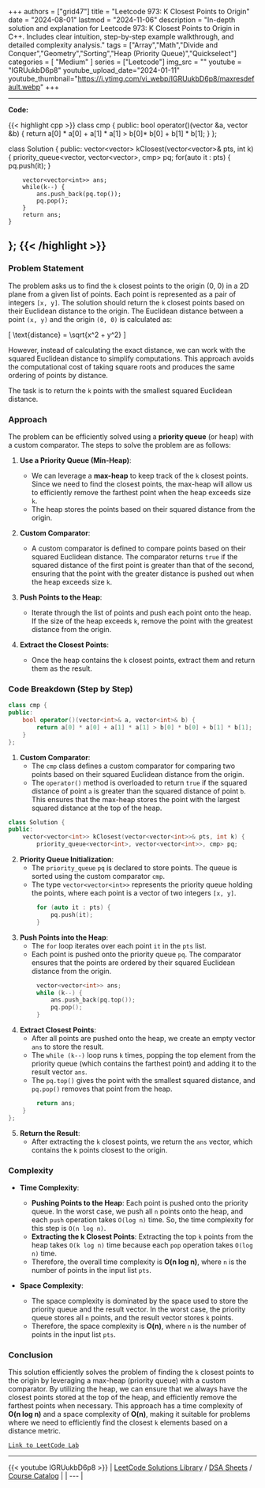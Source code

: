 
+++
authors = ["grid47"]
title = "Leetcode 973: K Closest Points to Origin"
date = "2024-08-01"
lastmod = "2024-11-06"
description = "In-depth solution and explanation for Leetcode 973: K Closest Points to Origin in C++. Includes clear intuition, step-by-step example walkthrough, and detailed complexity analysis."
tags = ["Array","Math","Divide and Conquer","Geometry","Sorting","Heap (Priority Queue)","Quickselect"]
categories = [
    "Medium"
]
series = ["Leetcode"]
img_src = ""
youtube = "IGRUukbD6p8"
youtube_upload_date="2024-01-11"
youtube_thumbnail="https://i.ytimg.com/vi_webp/IGRUukbD6p8/maxresdefault.webp"
+++



---
**Code:**

{{< highlight cpp >}}
class cmp {
    public:
    bool operator()(vector<int> &a, vector<int> &b) {
        return a[0] * a[0] + a[1] * a[1] > b[0]* b[0] + b[1] * b[1];
    }
};

class Solution {
public:
    vector<vector<int>> kClosest(vector<vector<int>>& pts, int k) {
        priority_queue<vector<int>, vector<vector<int>>, cmp> pq;
        for(auto it : pts) {
            pq.push(it);
        }
        
        vector<vector<int>> ans;
        while(k--) {
            ans.push_back(pq.top());
            pq.pop();
        }
        return ans;
    }
};
{{< /highlight >}}
---

### Problem Statement

The problem asks us to find the `k` closest points to the origin (0, 0) in a 2D plane from a given list of points. Each point is represented as a pair of integers `[x, y]`. The solution should return the `k` closest points based on their Euclidean distance to the origin. The Euclidean distance between a point `(x, y)` and the origin `(0, 0)` is calculated as:

\[
\text{distance} = \sqrt{x^2 + y^2}
\]

However, instead of calculating the exact distance, we can work with the squared Euclidean distance to simplify computations. This approach avoids the computational cost of taking square roots and produces the same ordering of points by distance.

The task is to return the `k` points with the smallest squared Euclidean distance.

### Approach

The problem can be efficiently solved using a **priority queue** (or heap) with a custom comparator. The steps to solve the problem are as follows:

1. **Use a Priority Queue (Min-Heap)**: 
   - We can leverage a **max-heap** to keep track of the `k` closest points. Since we need to find the closest points, the max-heap will allow us to efficiently remove the farthest point when the heap exceeds size `k`.
   - The heap stores the points based on their squared distance from the origin.
   
2. **Custom Comparator**:
   - A custom comparator is defined to compare points based on their squared Euclidean distance. The comparator returns `true` if the squared distance of the first point is greater than that of the second, ensuring that the point with the greater distance is pushed out when the heap exceeds size `k`.

3. **Push Points to the Heap**:
   - Iterate through the list of points and push each point onto the heap. If the size of the heap exceeds `k`, remove the point with the greatest distance from the origin.

4. **Extract the Closest Points**:
   - Once the heap contains the `k` closest points, extract them and return them as the result.

### Code Breakdown (Step by Step)

```cpp
class cmp {
public:
    bool operator()(vector<int>& a, vector<int>& b) {
        return a[0] * a[0] + a[1] * a[1] > b[0] * b[0] + b[1] * b[1];
    }
};
```

1. **Custom Comparator**:
   - The `cmp` class defines a custom comparator for comparing two points based on their squared Euclidean distance from the origin.
   - The `operator()` method is overloaded to return `true` if the squared distance of point `a` is greater than the squared distance of point `b`. This ensures that the max-heap stores the point with the largest squared distance at the top of the heap.

```cpp
class Solution {
public:
    vector<vector<int>> kClosest(vector<vector<int>>& pts, int k) {
        priority_queue<vector<int>, vector<vector<int>>, cmp> pq;
```

2. **Priority Queue Initialization**:
   - The `priority_queue` `pq` is declared to store points. The queue is sorted using the custom comparator `cmp`.
   - The type `vector<vector<int>>` represents the priority queue holding the points, where each point is a vector of two integers `[x, y]`.

```cpp
        for (auto it : pts) {
            pq.push(it);
        }
```

3. **Push Points into the Heap**:
   - The `for` loop iterates over each point `it` in the `pts` list.
   - Each point is pushed onto the priority queue `pq`. The comparator ensures that the points are ordered by their squared Euclidean distance from the origin.

```cpp
        vector<vector<int>> ans;
        while (k--) {
            ans.push_back(pq.top());
            pq.pop();
        }
```

4. **Extract Closest Points**:
   - After all points are pushed onto the heap, we create an empty vector `ans` to store the result.
   - The `while (k--)` loop runs `k` times, popping the top element from the priority queue (which contains the farthest point) and adding it to the result vector `ans`.
   - The `pq.top()` gives the point with the smallest squared distance, and `pq.pop()` removes that point from the heap.

```cpp
        return ans;
    }
};
```

5. **Return the Result**:
   - After extracting the `k` closest points, we return the `ans` vector, which contains the `k` points closest to the origin.

### Complexity

- **Time Complexity**:
   - **Pushing Points to the Heap**: Each point is pushed onto the priority queue. In the worst case, we push all `n` points onto the heap, and each `push` operation takes `O(log n)` time. So, the time complexity for this step is `O(n log n)`.
   - **Extracting the k Closest Points**: Extracting the top `k` points from the heap takes `O(k log n)` time because each `pop` operation takes `O(log n)` time. 
   - Therefore, the overall time complexity is **O(n log n)**, where `n` is the number of points in the input list `pts`.

- **Space Complexity**:
   - The space complexity is dominated by the space used to store the priority queue and the result vector. In the worst case, the priority queue stores all `n` points, and the result vector stores `k` points. 
   - Therefore, the space complexity is **O(n)**, where `n` is the number of points in the input list `pts`.

### Conclusion

This solution efficiently solves the problem of finding the `k` closest points to the origin by leveraging a max-heap (priority queue) with a custom comparator. By utilizing the heap, we can ensure that we always have the closest points stored at the top of the heap, and efficiently remove the farthest points when necessary. This approach has a time complexity of **O(n log n)** and a space complexity of **O(n)**, making it suitable for problems where we need to efficiently find the closest `k` elements based on a distance metric.

[`Link to LeetCode Lab`](https://leetcode.com/problems/k-closest-points-to-origin/description/)

---
{{< youtube IGRUukbD6p8 >}}
| [LeetCode Solutions Library](https://grid47.xyz/leetcode/) / [DSA Sheets](https://grid47.xyz/sheets/) / [Course Catalog](https://grid47.xyz/courses/) |
| --- |
